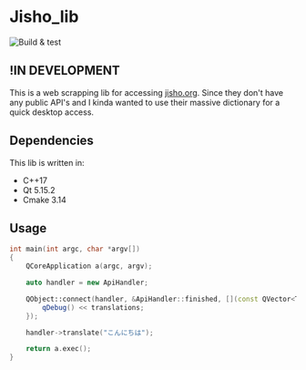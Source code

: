 # Jisho_lib

![Build & test](https://github.com/vladocrat/jisho_lib/actions/workflows/ci.yml/badge.svg?event=push)

## !IN DEVELOPMENT 

This is a web scrapping lib for accessing [jisho.org](https://jisho.org/). Since they don't have any public API's and I kinda wanted to use their massive dictionary for a quick desktop access.

## Dependencies

This lib is written in:

* C++17
* Qt 5.15.2
* Cmake 3.14

## Usage

```C++
int main(int argc, char *argv[])
{
    QCoreApplication a(argc, argv);

    auto handler = new ApiHandler;

    QObject::connect(handler, &ApiHandler::finished, [](const QVector<Translation>& translations){
        qDebug() << translations;
    });

    handler->translate("こんにちは");

    return a.exec();
}
```
